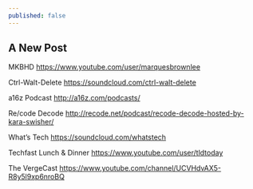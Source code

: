 ```yaml
---
published: false
---
```

## A New Post


MKBHD
https://www.youtube.com/user/marquesbrownlee

Ctrl-Walt-Delete
https://soundcloud.com/ctrl-walt-delete

a16z Podcast
http://a16z.com/podcasts/

Re/code Decode
http://recode.net/podcast/recode-decode-hosted-by-kara-swisher/

What’s Tech
https://soundcloud.com/whatstech

Techfast Lunch & Dinner
https://www.youtube.com/user/tldtoday

The VergeCast
https://www.youtube.com/channel/UCVHdvAX5-R8y5l9xp6nroBQ